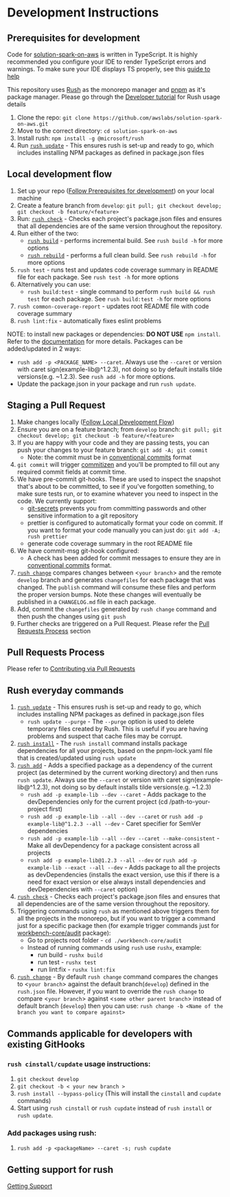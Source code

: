 # Development Instructions

## Prerequisites for development

Code for [solution-spark-on-aws](https://github.com/awslabs/solution-spark-on-aws) is written in TypeScript. It is highly recommended you configure your IDE to render TypeScript errors and warnings. To make sure your IDE displays TS properly, see this [guide to help](https://medium.com/@netczuk/even-faster-code-formatting-using-eslint-22b80d061461)

This repository uses [Rush](https://rushjs.io/pages/intro/welcome/) as the monorepo manager and [pnpm](https://rushjs.io/pages/maintainer/package_managers/) as it's package manager. Please go through the [Developer tutorial](https://rushjs.io/pages/developer/new_developer/) for Rush usage details

1. Clone the repo: `git clone https://github.com/awslabs/solution-spark-on-aws.git`
2. Move to the correct directory: `cd solution-spark-on-aws`
3. Install rush: `npm install -g @microsoft/rush`
4. Run [`rush update`](https://rushjs.io/pages/commands/rush_update/) - This ensures rush is set-up and ready to go, which includes installing NPM packages as defined in package.json files

## Local development flow

1. Set up your repo ([Follow Prerequisites for development](#prerequisites-for-development)) on your local machine
2. Create a feature branch from `develop`: `git pull; git checkout develop; git checkout -b feature/<feature>`
3. Run: [`rush check`](https://rushjs.io/pages/commands/rush_check/) - Checks each project's package.json files and ensures that all dependencies are of the same version throughout the repository.
4. Run either of the two:
   - [`rush build`](https://rushjs.io/pages/commands/rush_build/) - performs incremental build. See `rush build -h` for more options
   - [`rush rebuild`](https://rushjs.io/pages/commands/rush_rebuild/) - performs a full clean build. See `rush rebuild -h` for more options
5. `rush test` - runs test and updates code coverage summary in README file for each package. See `rush test -h` for more options
6. Alternatively you can use:
   - `rush build:test` - single command to perform `rush build && rush test` for each package. See `rush build:test -h` for more options
7. `rush common-coverage-report` - updates root README file with code coverage summary
8. `rush lint:fix` - automatically fixes eslint problems

NOTE: to install new packages or dependencies: **DO NOT USE** `npm install`. Refer to the [documentation](https://rushjs.io/pages/developer/modifying_package_json/) for more details. Packages can be added/updated in 2 ways:
   - `rush add -p <PACKAGE_NAME> --caret`. Always use the `--caret` or version with caret sign(example-lib@^1.2.3), not doing so by default installs tilde versions(e.g. ~1.2.3). See `rush add -h` for more options.
   - Update the package.json in your package and run `rush update`.

## Staging a Pull Request

1. Make changes locally ([Follow Local Development Flow](#Local-Development-Flow))
2. Ensure you are on a feature branch; from `develop` branch: `git pull; git checkout develop; git checkout -b feature/<feature>`
3. If you are happy with your code and they are passing tests, you can push your changes to your feature branch: `git add -A; git commit`
    - Note: the commit must be in [conventional commits](https://www.conventionalcommits.org/en/v1.0.0/) format
4. `git commit` will trigger [commitizen](https://github.com/commitizen/cz-cli) and you'll be prompted to fill out any required commit fields at commit time.
5. We have pre-commit git-hooks. These are used to inspect the snapshot that's about to be committed, to see if you've forgotten something, to make sure tests run, or to examine whatever you need to inspect in the code. We currently support:
    - [git-secrets](https://github.com/awslabs/git-secrets) prevents you from committing passwords and other sensitive information to a git repository
    - prettier is configured to automatically format your code on commit. If you want to format your code manually you can just do: `git add -A; rush prettier`
    - generate code coverage summary in the root README file
6. We have commit-msg git-hook configured:
    - A check has been added for commit messages to ensure they are in [conventional commits](https://www.conventionalcommits.org/en/v1.0.0/) format.
7. [`rush change`](https://rushjs.io/pages/commands/rush_change/) compares changes between <`your branch`> and the remote `develop` branch and generates `changefiles` for each package that was changed. The `publish` command will consume these files and perform the proper version bumps. Note these changes will eventually be published in a `CHANGELOG.md` file in each package.
8. Add, commit the `changefiles` generated by `rush change` command and then push the changes using `git push`
9. Further checks are triggered on a Pull Request. Please refer the [Pull Requests Process](#pull-requests-process) section

## Pull Requests Process

Please refer to [Contributing via Pull Requests](./CONTRIBUTING.md#contributing-via-pull-requests)

## Rush everyday commands
1. [`rush update`](https://rushjs.io/pages/commands/rush_update/) - This ensures rush is set-up and ready to go, which includes installing NPM packages as defined in package.json files
    - `rush update --purge` - The `--purge` option is used to delete temporary files created by Rush. This is useful if you are having problems and suspect that cache files may be corrupt.
2. [`rush install`](https://rushjs.io/pages/commands/rush_install/) - The `rush install` command installs package dependencies for all your projects, based on the pnpm-lock.yaml file that is created/updated using `rush update`
3. [`rush add`](https://rushjs.io/pages/commands/rush_add/) - Adds a specified package as a dependency of the current project (as determined by the current working directory) and then runs `rush update`. Always use the `--caret` or version with caret sign(example-lib@^1.2.3), not doing so by default installs tilde versions(e.g. ~1.2.3)
    - `rush add -p example-lib --dev --caret` - Adds package to the devDependencies only for the current project (cd /path-to-your-project first)
    - `rush add -p example-lib --all --dev --caret` or `rush add -p example-lib@^1.2.3 --all --dev` - Caret specifier for SemVer dependencies
    - `rush add -p example-lib --all --dev --caret --make-consistent` - Make all devDependency for a package consistent across all projects
    - `rush add -p example-lib@1.2.3 --all --dev` or `rush add -p example-lib --exact --all --dev` - Adds package to all the projects as devDependencies (installs the exact version, use this if there is a need for exact version or else always install dependencies and devDependencies with `--caret` option)
4. [`rush check`](https://rushjs.io/pages/commands/rush_check/) - Checks each project's package.json files and ensures that all dependencies are of the same version throughout the repository.
5. Triggering commands using `rush` as mentioned above triggers them for all the projects in the monorepo, but if you want to trigger a command just for a specific package then (for example trigger commands just for [workbench-core/audit](./workbench-core/audit/) package):
    - Go to projects root folder - `cd ./workbench-core/audit`
    - Instead of running commands using `rush` use `rushx`, example:
        - run build - `rushx build`
        - run test - `rushx test`
        - run lint:fix - `rushx lint:fix`
6. [`rush change`](https://rushjs.io/pages/commands/rush_change/) - By default `rush change` command compares the changes to <`your branch`> against the default branch(`develop`) defined in the `rush.json` file. However, if you want to override the `rush change` to compare <`your branch`> against <`some other parent branch`> instead of default branch (`develop`) then you can use: `rush change -b <Name of the branch you want to compare against>`

## Commands applicable for developers with existing GitHooks
### `rush cinstall/cupdate` usage instructions:
1. `git checkout develop`
2. `git checkout -b < your new branch >`
3. `rush install --bypass-policy` (This will install the `cinstall` and `cupdate` commands)
4. Start using `rush cinstall` or `rush cupdate` instead of `rush install` or `rush update`.

### Add packages using rush:
1. `rush add -p <packageName> --caret -s; rush cupdate`

## Getting support for rush
[Getting Support](https://rushjs.io/pages/help/support/)
